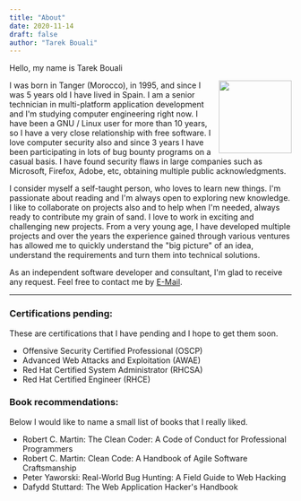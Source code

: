 ```yaml
---
title: "About" 
date: 2020-11-14
draft: false
author: "Tarek Bouali"
---
```


Hello, my name is Tarek Bouali

<img align="right" width="130" height="130" src="https://i.ibb.co/Njpqq1L/profile.jpg">

I was born in Tanger (Morocco), in 1995, and since I was 5 years old I have lived in Spain. I am a senior technician in multi-platform application development and I'm studying computer engineering right now. I have been a GNU / Linux user for more than 10 years, so I have a very close relationship with free software. I love computer security also  and since 3 years I have been participating in lots of bug bounty programs on a casual basis. I have found security flaws in large companies such as Microsoft, Firefox, Adobe, etc, obtaining multiple public acknowledgments. 

I consider myself a self-taught person, who loves to learn new things. I'm passionate about reading and I'm always open to exploring new knowledge. I like to collaborate on projects also and to help when I'm needed, always ready to contribute my grain of sand. I love to work in exciting and challenging new projects. From a very young age, I have developed multiple projects and over the years the experience gained through various ventures has allowed me to quickly understand the "big picture" of an idea, understand the requirements and turn them into technical solutions.

As an independent software developer and consultant, I'm glad to receive any request. Feel free to contact me by [E-Mail](mailto:me@bouali.io). 

---

### Certifications pending:

These are certifications that I have pending and I hope to get them soon.

* Offensive Security Certified Professional (OSCP)
* Advanced Web Attacks and Exploitation (AWAE)
* Red Hat Certified System Administrator (RHCSA)
* Red Hat Certified Engineer (RHCE)

### Book recommendations: 

Below I would like to name a small list of books that I really liked.

* Robert C. Martin: The Clean Coder: A Code of Conduct for Professional Programmers
* Robert C. Martin: Clean Code: A Handbook of Agile Software Craftsmanship
* Peter Yaworski: Real-World Bug Hunting: A Field Guide to Web Hacking
* Dafydd Stuttard: The Web Application Hacker's Handbook

